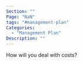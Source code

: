 ```yaml
---
Section: ""
Page: "NaN"
tags: "#management-plan"
Categories:
  - "Management Plan"
Description: ""
---
```


How will you deal with costs?
